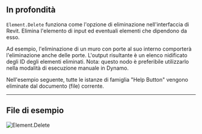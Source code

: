 ## In profondità
`Element.Delete` funziona come l'opzione di eliminazione nell'interfaccia di Revit. Elimina l'elemento di input ed eventuali elementi che dipendono da esso.

Ad esempio, l'eliminazione di un muro con porte al suo interno comporterà l'eliminazione anche delle porte. L'output risultante è un elenco nidificato degli ID degli elementi eliminati. Nota: questo nodo è preferibile utilizzarlo nella modalità di esecuzione manuale in Dynamo.

Nell'esempio seguente, tutte le istanze di famiglia "Help Button" vengono eliminate dal documento (file) corrente.
___
## File di esempio

![Element.Delete](./Revit.Elements.Element.Delete_img.jpg)
